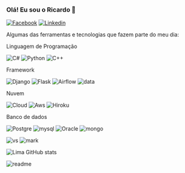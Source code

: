 
### Olá! Eu sou o Ricardo 👋

[![Facebook](https://img.shields.io/badge/Facebook-1877F2?style=for-the-badge&logo=facebook&logoColor=white)](https://www.facebook.com/rick.lima.75033) 
[![Linkedin](https://img.shields.io/badge/LinkedIn-0077B5?style=for-the-badge&logo=linkedin&logoColor=white)](https://www.linkedin.com/in/ricardo-alex-de-lima-2ab47822b/)

Algumas das ferramentas e tecnologias que fazem parte do meu dia:

Linguagem de Programação

![C#](https://img.shields.io/badge/C%23-239120?style=for-the-badge&logo=c-sharp&logoColor=white)
![Python](https://img.shields.io/badge/Python-3776AB?style=for-the-badge&logo=python&logoColor=white)
![C++](https://img.shields.io/badge/C%2B%2B-00599C?style=for-the-badge&logo=c%2B%2B&logoColor=white)

Framework

![Django](https://img.shields.io/badge/Django-092E20?style=for-the-badge&logo=django&logoColor=white)
![Flask](https://img.shields.io/badge/Flask-000000?style=for-the-badge&logo=flask&logoColor=white)
![Airflow](https://img.shields.io/badge/Airflow-017CEE?style=for-the-badge&logo=Apache%20Airflow&logoColor=white)
![data](https://img.shields.io/badge/Databricks-FF3621?style=for-the-badge&logo=Databricks&logoColor=white)

Nuvem

![Cloud](https://img.shields.io/badge/Google_Cloud-4285F4?style=for-the-badge&logo=google-cloud&logoColor=white)
![Aws](https://img.shields.io/badge/Amazon_AWS-232F3E?style=for-the-badge&logo=amazon-aws&logoColor=white)
![Hiroku](https://img.shields.io/badge/Heroku-430098?style=for-the-badge&logo=heroku&logoColor=white)

Banco de dados

![Postgre](https://img.shields.io/badge/PostgreSQL-316192?style=for-the-badge&logo=postgresql&logoColor=white)
![mysql](https://img.shields.io/badge/MySQL-00000F?style=for-the-badge&logo=mysql&logoColor=white)
![Oracle](https://img.shields.io/badge/Oracle-F80000?style=for-the-badge&logo=oracle&logoColor=black)
![mongo](https://img.shields.io/badge/MongoDB-4EA94B?style=for-the-badge&logo=mongodb&logoColor=white)

![vs](https://img.shields.io/badge/Made%20for-VSCode-1f425f.svg)
![mark](https://img.shields.io/badge/Made%20with-Markdown-1f425f.svg)


![Lima GitHub stats](https://github-readme-stats.vercel.app/api?username=lima-ricardo&show_icons=true&theme=radical)


![readme](https://github-readme-stats.vercel.app/api/top-langs/?username=lima-ricardo&theme=blue-green)

